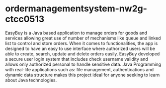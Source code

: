 # ordermanagementsystem-nw2g-ctcc0513

EasyBuy is a Java based application to manage orders for goods and services allowing great use of number of mechanisms like queue and linked list to control and store orders. When it comes to functionalities, the app is designed to have an easy to use interface where authorized users will be able to create, search, update and delete orders easily. EasyBuy developed a secure user login system that includes check username validity and allows only authorized personal to handle sensitive data. Java Programming with real-life applications such as: file management, authentications and dynamic data structure makes this project ideal for anyone seeking to learn about Java technologies.
